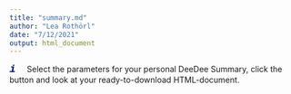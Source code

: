 ```yaml
---
title: "summary.md"
author: "Lea Rothörl"
date: "7/12/2021"
output: html_document
---
```

<span style="color:darkblue"><font face="courier"> <font size="4">***i***</font></font></span> &nbsp;&nbsp;&nbsp;
Select the parameters for your personal DeeDee Summary, click the button and look at your ready-to-download HTML-document.
